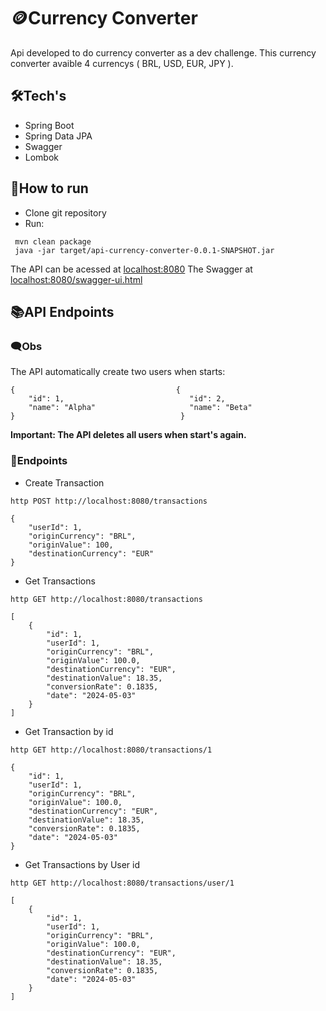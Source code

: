 # 🪙Currency Converter

Api developed to do currency converter as a dev challenge. This currency converter avaible 
4 currencys ( BRL, USD, EUR, JPY ).

## 🛠️Tech's
- Spring Boot
- Spring Data JPA
- Swagger
- Lombok

## 🚀How to run
- Clone git repository
- Run: 
````
 mvn clean package
 java -jar target/api-currency-converter-0.0.1-SNAPSHOT.jar
````
The API can be acessed at <a href="http://localhost:8080">localhost:8080</a>
The Swagger at <a href="http://localhost:8080/swagger-ui.html">localhost:8080/swagger-ui.html</a>

## 📚API Endpoints
### 🗨️Obs
The API automatically create two users when starts: <br>
``````
{                                    {
    "id": 1,                            "id": 2,
    "name": "Alpha"                     "name": "Beta"
}                                     }
``````
<b>Important: The API deletes all users when start's again.</b>

### 🎯Endpoints

- Create Transaction
````
http POST http://localhost:8080/transactions

{
    "userId": 1,
    "originCurrency": "BRL",
    "originValue": 100,
    "destinationCurrency": "EUR"
}
````

- Get Transactions
````
http GET http://localhost:8080/transactions

[
    {
        "id": 1,
        "userId": 1,
        "originCurrency": "BRL",
        "originValue": 100.0,
        "destinationCurrency": "EUR",
        "destinationValue": 18.35,
        "conversionRate": 0.1835,
        "date": "2024-05-03"
    }
]
````


- Get Transaction by id
````
http GET http://localhost:8080/transactions/1

{
    "id": 1,
    "userId": 1,
    "originCurrency": "BRL",
    "originValue": 100.0,
    "destinationCurrency": "EUR",
    "destinationValue": 18.35,
    "conversionRate": 0.1835,
    "date": "2024-05-03"
}

````
- Get Transactions by User id
````
http GET http://localhost:8080/transactions/user/1

[
    {
        "id": 1,
        "userId": 1,
        "originCurrency": "BRL",
        "originValue": 100.0,
        "destinationCurrency": "EUR",
        "destinationValue": 18.35,
        "conversionRate": 0.1835,
        "date": "2024-05-03"
    }
]
````